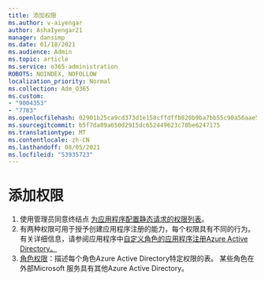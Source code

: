 ```yaml
---
title: 添加权限
ms.author: v-aiyengar
author: AshaIyengar21
manager: dansimp
ms.date: 01/18/2021
ms.audience: Admin
ms.topic: article
ms.service: o365-administration
ROBOTS: NOINDEX, NOFOLLOW
localization_priority: Normal
ms.collection: Adm_O365
ms.custom:
- "9004353"
- "7783"
ms.openlocfilehash: 02901b25ca9cd373d1e158cffdffb820b9ba7bb55c90a56aae57807a2e932192
ms.sourcegitcommit: b5f7da89a650d2915dc652449623c78be6247175
ms.translationtype: MT
ms.contentlocale: zh-CN
ms.lasthandoff: 08/05/2021
ms.locfileid: "53935723"
---
```

# <a name="add-permissions"></a>添加权限

1. 使用管理员同意终结点 [为应用程序配置静态请求的权限列表](https://docs.microsoft.com/azure/active-directory/develop/v2-permissions-and-consent#to-configure-the-list-of-statically-requested-permissions-for-an-application)。
1. 有两种权限可用于授予创建应用程序注册的能力，每个权限具有不同的行为。 有关详细信息，请参阅应用程序中[自定义角色的应用程序注册Azure Active Directory。](https://docs.microsoft.com/azure/active-directory/roles/custom-available-permissions)
1. [角色权限](https://docs.microsoft.com/azure/active-directory/roles/permissions-reference#role-permissions)：描述每个角色Azure Active Directory特定权限的表。 某些角色在外部Microsoft 服务具有其他Azure Active Directory。